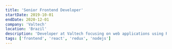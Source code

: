 ```yaml
---
title: 'Senior Frontend Developer'
startDate: 2019-10-01
endDate: 2020-12-01
company: 'Valtech'
location: 'Brazil'
description: 'Developer at Valtech focusing on web applications using React, Redux, and Node.js'
tags: ['frontend', 'react', 'redux', 'nodejs']
---
```

